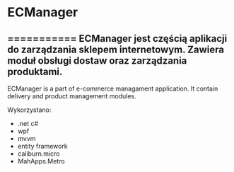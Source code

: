 # ECManager
===========
ECManager jest częścią aplikacji do zarządzania sklepem internetowym.
Zawiera moduł obsługi dostaw oraz zarządzania produktami.
-
ECManager is a part of e-commerce managament application. 
It contain delivery and product management modules.

Wykorzystano:
* .net c#
* wpf
* mvvm
* entity framework
* caliburn.micro
* MahApps.Metro
